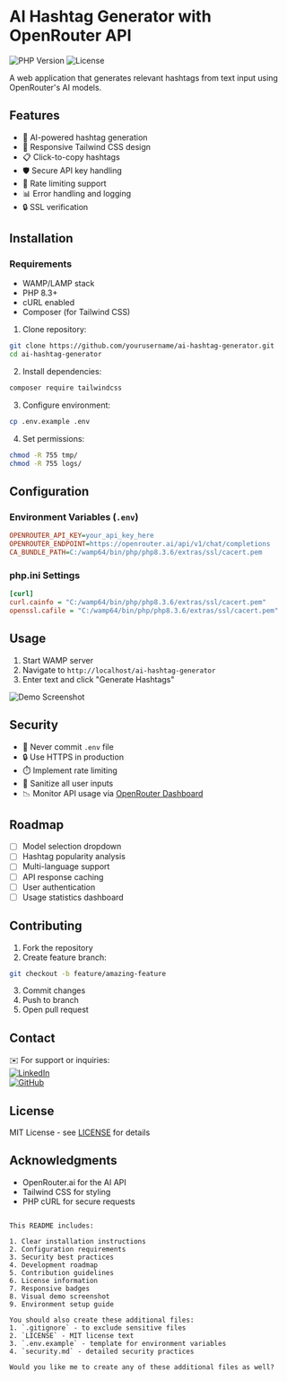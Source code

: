 # AI Hashtag Generator with OpenRouter API

![PHP Version](https://img.shields.io/badge/PHP-8.3%2B-blue)
![License](https://img.shields.io/badge/License-MIT-green)

A web application that generates relevant hashtags from text input using OpenRouter's AI models.

## Features

- 🚀 AI-powered hashtag generation
- 📱 Responsive Tailwind CSS design
- 📋 Click-to-copy hashtags
- 🛡️ Secure API key handling
- 🔄 Rate limiting support
- 📊 Error handling and logging
- 🔒 SSL verification

## Installation

### Requirements
- WAMP/LAMP stack
- PHP 8.3+
- cURL enabled
- Composer (for Tailwind CSS)

1. Clone repository:
```bash
git clone https://github.com/yourusername/ai-hashtag-generator.git
cd ai-hashtag-generator
```

2. Install dependencies:
```bash
composer require tailwindcss
```

3. Configure environment:
```bash
cp .env.example .env
```

4. Set permissions:
```bash
chmod -R 755 tmp/
chmod -R 755 logs/
```

## Configuration

### Environment Variables (`.env`)
```ini
OPENROUTER_API_KEY=your_api_key_here
OPENROUTER_ENDPOINT=https://openrouter.ai/api/v1/chat/completions
CA_BUNDLE_PATH=C:/wamp64/bin/php/php8.3.6/extras/ssl/cacert.pem
```

### php.ini Settings
```ini
[curl]
curl.cainfo = "C:/wamp64/bin/php/php8.3.6/extras/ssl/cacert.pem"
openssl.cafile = "C:/wamp64/bin/php/php8.3.6/extras/ssl/cacert.pem"
```

## Usage

1. Start WAMP server
2. Navigate to `http://localhost/ai-hashtag-generator`
3. Enter text and click "Generate Hashtags"

![Demo Screenshot](/screenshots/demo.png)

## Security

- 🔑 Never commit `.env` file
- 🔒 Use HTTPS in production
- ⏱️ Implement rate limiting
- 🧹 Sanitize all user inputs
- 📉 Monitor API usage via [OpenRouter Dashboard](https://openrouter.ai/keys)

## Roadmap

- [ ] Model selection dropdown
- [ ] Hashtag popularity analysis
- [ ] Multi-language support
- [ ] API response caching
- [ ] User authentication
- [ ] Usage statistics dashboard

## Contributing

1. Fork the repository
2. Create feature branch:
```bash
git checkout -b feature/amazing-feature
```
3. Commit changes
4. Push to branch
5. Open pull request

## Contact  
✉️ For support or inquiries:  
[![LinkedIn](https://img.shields.io/badge/LinkedIn-amanullahykhan-blue)](https://www.linkedin.com/in/amanullahykhan/)  
[![GitHub](https://img.shields.io/badge/GitHub-amanullahykhan-black)](https://github.com/amanullahykhan)  

## License

MIT License - see [LICENSE](LICENSE) for details

## Acknowledgments

- OpenRouter.ai for the AI API
- Tailwind CSS for styling
- PHP cURL for secure requests
```

This README includes:

1. Clear installation instructions
2. Configuration requirements
3. Security best practices
4. Development roadmap
5. Contribution guidelines
6. License information
7. Responsive badges
8. Visual demo screenshot
9. Environment setup guide

You should also create these additional files:
1. `.gitignore` - to exclude sensitive files
2. `LICENSE` - MIT license text
3. `.env.example` - template for environment variables
4. `security.md` - detailed security practices

Would you like me to create any of these additional files as well?
